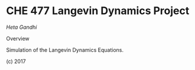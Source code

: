 CHE 477 Langevin Dynamics Project
======

*Heta Gandhi*

Overview

Simulation of the Langevin Dynamics Equations.

(c) 2017